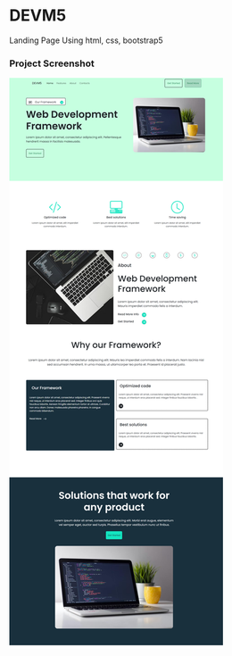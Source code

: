 # DEVM5
Landing Page Using html, css, bootstrap5

### Project Screenshot
![](https://github.com/mohamadanasfattoum/DEVM5/blob/78a258ff8074ed18a6025024f44c14a912167777/screenshot.png)
